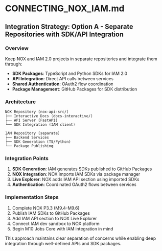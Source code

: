 # CONNECTING_NOX_IAM.md

## Integration Strategy: Option A - Separate Repositories with SDK/API Integration

### Overview
Keep NOX and IAM 2.0 projects in separate repositories and integrate them through:
- **SDK Packages**: TypeScript and Python SDKs for IAM 2.0
- **API Integration**: Direct API calls between services
- **Shared Authentication**: OAuth2 flow coordination
- **Package Management**: GitHub Packages for SDK distribution

### Architecture
```
NOX Repository (nox-api-src/)
├── Interactive Docs (docs-interactive/)
├── API Server (FastAPI)
└── SDK Integration (IAM client)

IAM Repository (separate)
├── Backend Services
├── SDK Generation (TS/Python)
└── Package Publishing
```

### Integration Points
1. **SDK Generation**: IAM generates SDKs published to GitHub Packages
2. **NOX Integration**: NOX imports IAM SDKs via package manager
3. **Live Explorer**: NOX adds IAM API section using imported SDKs
4. **Authentication**: Coordinated OAuth2 flows between services

### Implementation Steps
1. Complete NOX P3.3 (M9.4-M9.6)
2. Publish IAM SDKs to GitHub Packages
3. Add IAM API section to NOX Live Explorer
4. Connect IAM dev sandbox to NOX platform
5. Begin M10 Jobs Core with IAM integration in mind

This approach maintains clear separation of concerns while enabling deep integration through well-defined APIs and SDK packages.
